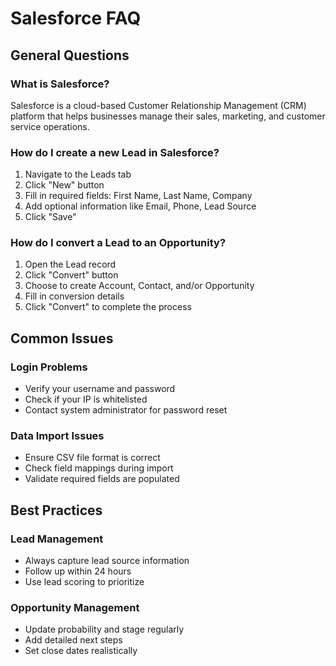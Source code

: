 # Salesforce FAQ

## General Questions

### What is Salesforce?
Salesforce is a cloud-based Customer Relationship Management (CRM) platform that helps businesses manage their sales, marketing, and customer service operations.

### How do I create a new Lead in Salesforce?
1. Navigate to the Leads tab
2. Click "New" button
3. Fill in required fields: First Name, Last Name, Company
4. Add optional information like Email, Phone, Lead Source
5. Click "Save"

### How do I convert a Lead to an Opportunity?
1. Open the Lead record
2. Click "Convert" button
3. Choose to create Account, Contact, and/or Opportunity
4. Fill in conversion details
5. Click "Convert" to complete the process

## Common Issues

### Login Problems
- Verify your username and password
- Check if your IP is whitelisted
- Contact system administrator for password reset

### Data Import Issues
- Ensure CSV file format is correct
- Check field mappings during import
- Validate required fields are populated

## Best Practices

### Lead Management
- Always capture lead source information
- Follow up within 24 hours
- Use lead scoring to prioritize

### Opportunity Management
- Update probability and stage regularly
- Add detailed next steps
- Set close dates realistically